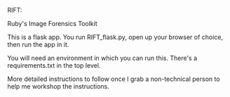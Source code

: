 RIFT:

Ruby's Image Forensics Toolkit

This is a flask app. You run RIFT_flask.py, open up your browser of choice, then run the app in it.

You will need an environment in which you can run this. There's a requirements.txt in the top level.

More detailed instructions to follow once I grab a non-technical person to help me workshop the instructions.
